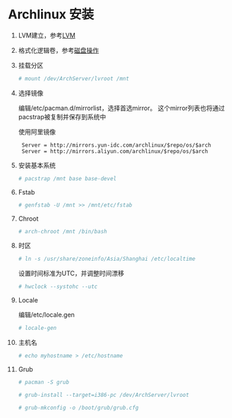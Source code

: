 # Archlinux 安装

1. LVM建立，参考[LVM](./LVM.md)

2. 格式化逻辑卷，参考[磁盘操作](./磁盘操作.md)

3. 挂载分区

    ```bash
    # mount /dev/ArchServer/lvroot /mnt
    ```

4. 选择镜像

    编辑/etc/pacman.d/mirrorlist，选择首选mirror。
    这个mirror列表也将通过pacstrap被复制并保存到系统中

    使用阿里镜像

        Server = http://mirrors.yun-idc.com/archlinux/$repo/os/$arch
        Server = http://mirrors.aliyun.com/archlinux/$repo/os/$arch

5. 安装基本系统

    ```bash
    # pacstrap /mnt base base-devel
    ```

6. Fstab

    ```bash
    # genfstab -U /mnt >> /mnt/etc/fstab
    ```

7. Chroot

    ```bash
    # arch-chroot /mnt /bin/bash
    ```

8. 时区

    ```bash
    # ln -s /usr/share/zoneinfo/Asia/Shanghai /etc/localtime
    ```
    
    设置时间标准为UTC，并调整时间漂移

    ```bash
    # hwclock --systohc --utc
    ```

9. Locale

    编辑/etc/locale.gen

    ```bash
    # locale-gen
    ```

10. 主机名

    ```bash
    # echo myhostname > /etc/hostname
    ```

11. Grub

    ```bash
    # pacman -S grub

    # grub-install --target=i386-pc /dev/ArchServer/lvroot

    # grub-mkconfig -o /boot/grub/grub.cfg
    ```
